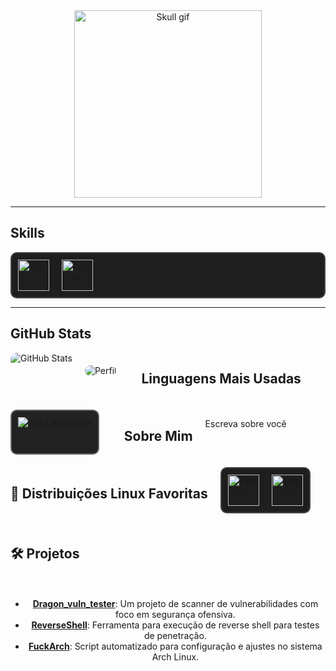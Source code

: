 <div align="center">
  <img src="https://media0.giphy.com/media/v1.Y2lkPTc5MGI3NjExengwYTMwY3Rnd2x4aW0weXJ1dXRkNmZiM3M0YmdlMmE0OTUzOWxkdSZlcD12MV9pbnRlcm5hbF9naWZfYnlfaWQmY3Q9Zw/SISXxwYD1CTO8/giphy.webp" width="300" height="300" alt="Skull gif"/>
</div>

---

## Skills

<div align="center" style="display: flex; gap: 20px; padding: 10px; border-radius: 10px; background: #1e1e1e; border: 2px solid #444;">
  <a href="https://embarcados.com.br/linguagem-c-guia-completo/" target="_blank">
    <img src="https://cdn.jsdelivr.net/gh/devicons/devicon/icons/c/c-original.svg" title="C" alt="C" width="50" height="50"/>
  </a>
  <a href="https://www.python.org/" target="_blank">
    <img src="https://cdn.jsdelivr.net/gh/devicons/devicon/icons/python/python-original.svg" title="Python" alt="Python" width="50" height="50"/>
  </a>
</div>

---

## GitHub Stats

<div align="center" style="display: flex; gap: 20px; flex-wrap: wrap;">
  <img src="https://github-readme-stats.vercel.app/api?username=GT9sec&theme=dark&show_icons=true&bg_color=000000&icon_color=FF0000&title_color=FF0000&text_color=FFFFFF&hide_border=true" alt="GitHub Stats" style="border-radius: 10px;"/>

<div align="center" style="margin-top: 20px;">
  <img src="https://github-profile-summary-cards.vercel.app/api/cards/profile-details?username=GT9sec&theme=dark" alt="Perfil" style="border-radius: 10px;"/>
</div>

---

## Linguagens Mais Usadas

<div align="center" style="padding: 10px; border-radius: 10px; background: #222222; border: 2px solid #666;">
  <img src="https://github-readme-stats.vercel.app/api/top-langs/?username=GT9sec&theme=dark&hide=html&layout=compact" alt="Top Languages"/>
</div>

---

## Sobre Mim

Escreva sobre você

---

## 🐧 Distribuições Linux Favoritas

<div align="center" style="display: flex; gap: 20px; padding: 10px; border-radius: 10px; background: #1e1e1e; border: 2px solid #444;">
  <a href="https://debian.org" target="_blank">
    <img src="https://cdn.jsdelivr.net/gh/devicons/devicon/icons/debian/debian-original.svg" title="Debian" alt="Debian" width="50" height="50"/>
  </a>
  <a href="https://ubuntu.com" target="_blank">
    <img src="https://cdn.jsdelivr.net/gh/devicons/devicon/icons/ubuntu/ubuntu-original.svg" title="Ubuntu" alt="Ubuntu" width="50" height="50"/>
  </a>
</div>

---

## 🛠️ Projetos

- **[Dragon_vuln_tester](https://github.com/GT9sec/dragon_vuln_tester)**: Um projeto de scanner de vulnerabilidades com foco em segurança ofensiva.
- **[ReverseShell](https://github.com/GT9sec/reversefodav2)**: Ferramenta para execução de reverse shell para testes de penetração.
- **[FuckArch](https://github.com/GT9sec/fucksearch)**: Script automatizado para configuração e ajustes no sistema Arch Linux.
